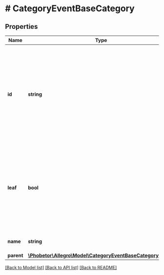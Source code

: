 # # CategoryEventBaseCategory

## Properties

Name | Type | Description | Notes
------------ | ------------- | ------------- | -------------
**id** | **string** | The ID of the category. This can be either in UUID format or an integer format. You should be ready to accept any string value as the category ID. | [optional]
**leaf** | **bool** | Indicates whether the category is at the lowest level. Leaf categories do not have any children. Offers can be listed only in leaf categories. | [optional]
**name** | **string** | Name of the category. | [optional]
**parent** | [**\Phobetor\Allegro\Model\CategoryEventBaseCategoryParent**](CategoryEventBaseCategoryParent.md) |  | [optional]

[[Back to Model list]](../../README.md#models) [[Back to API list]](../../README.md#endpoints) [[Back to README]](../../README.md)
